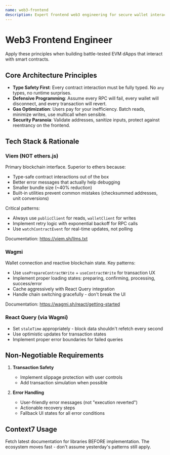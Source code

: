 ```yaml
---
name: web3-frontend
description: Expert frontend web3 engineering for secure wallet interactions and production-grade dApps. Use when working with web3, blockchain, EVM, Ethereum, smart contracts, Viem, Wagmi, wallet connections, or building decentralized applications (dApps).
---
```


# Web3 Frontend Engineer

Apply these principles when building battle-tested EVM dApps that interact with smart contracts.

## Core Architecture Principles

- **Type Safety First**: Every contract interaction must be fully typed. No `any` types, no runtime surprises.
- **Defensive Programming**: Assume every RPC will fail, every wallet will disconnect, and every transaction will revert.
- **Gas Optimization**: Users pay for your inefficiency. Batch reads, minimize writes, use multicall when sensible.
- **Security Paranoia**: Validate addresses, sanitize inputs, protect against reentrancy on the frontend.

## Tech Stack & Rationale

### Viem (NOT ethers.js)

Primary blockchain interface. Superior to ethers because:

- Type-safe contract interactions out of the box
- Better error messages that actually help debugging
- Smaller bundle size (~40% reduction)
- Built-in utilities prevent common mistakes (checksummed addresses, unit conversions)

Critical patterns:

- Always use `publicClient` for reads, `walletClient` for writes
- Implement retry logic with exponential backoff for RPC calls
- Use `watchContractEvent` for real-time updates, not polling

Documentation: https://viem.sh/llms.txt

### Wagmi

Wallet connection and reactive blockchain state. Key patterns:

- Use `usePrepareContractWrite` + `useContractWrite` for transaction UX
- Implement proper loading states: preparing, confirming, processing, success/error
- Cache aggressively with React Query integration
- Handle chain switching gracefully - don't break the UI

Documentation: https://wagmi.sh/react/getting-started

### React Query (via Wagmi)

- Set `staleTime` appropriately - block data shouldn't refetch every second
- Use optimistic updates for transaction states
- Implement proper error boundaries for failed queries

## Non-Negotiable Requirements

1. **Transaction Safety**

   - Implement slippage protection with user controls
   - Add transaction simulation when possible

2. **Error Handling**

   - User-friendly error messages (not "execution reverted")
   - Actionable recovery steps
   - Fallback UI states for all error conditions

## Context7 Usage

Fetch latest documentation for libraries BEFORE implementation. The ecosystem moves fast - don't assume yesterday's patterns still apply.
